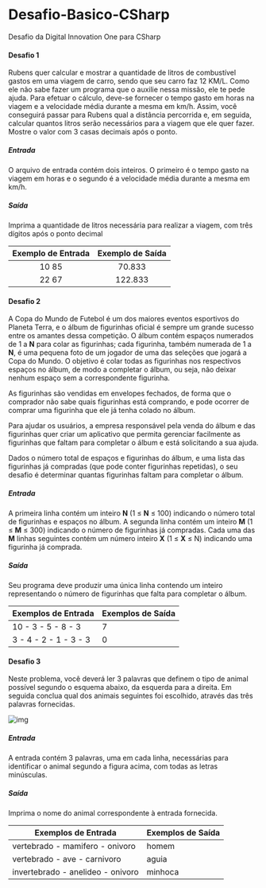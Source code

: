 # Desafio-Basico-CSharp
Desafio da Digital Innovation One para CSharp

#### Desafio 1

Rubens quer calcular e mostrar a quantidade de litros de combustível gastos em uma viagem de carro, sendo que seu carro faz 12 KM/L. Como ele não sabe fazer um programa que o auxilie nessa missão, ele te pede ajuda. Para efetuar o cálculo, deve-se fornecer o tempo gasto em horas na viagem e a velocidade média durante a mesma em km/h. Assim, você conseguirá passar para Rubens qual a distância percorrida e, em seguida, calcular quantos litros serão necessários para a viagem que ele quer fazer. Mostre o valor com 3 casas decimais após o ponto.

##### Entrada

O arquivo de entrada contém dois inteiros. O primeiro é o tempo gasto na viagem em horas e o segundo é a velocidade média durante a mesma em km/h.

##### Saída

Imprima a quantidade de litros necessária para realizar a viagem, com três dígitos após o ponto decimal

| Exemplo de Entrada | Exemplo de Saída |
| :----------------: | :--------------: |
|       10 85        |      70.833      |
|       22 67        |     122.833      |



#### Desafio 2

A Copa do Mundo de Futebol é um dos maiores eventos esportivos do Planeta Terra, e o álbum de figurinhas oficial é sempre um grande sucesso entre os amantes dessa competição. O álbum contém espaços numerados de 1 a **N** para colar as figurinhas; cada figurinha, também numerada de 1 a **N**, é uma pequena foto de um jogador de uma das seleções que jogará a Copa do Mundo. O objetivo é colar todas as figurinhas nos respectivos espaços no álbum, de modo a completar o álbum, ou seja, não deixar nenhum espaço sem a correspondente figurinha.

As figurinhas são vendidas em envelopes fechados, de forma que o comprador não sabe quais figurinhas está comprando, e pode ocorrer de comprar uma figurinha que ele já tenha colado no álbum.

Para ajudar os usuários, a empresa responsável pela venda do álbum e das figurinhas quer criar um aplicativo que permita gerenciar facilmente as figurinhas que faltam para completar o álbum e está solicitando a sua ajuda.

Dados o número total de espaços e figurinhas do álbum, e uma lista das figurinhas já compradas (que pode conter figurinhas repetidas), o seu desafio é determinar quantas figurinhas faltam para completar o álbum.

##### Entrada

A primeira linha contém um inteiro **N** (1 ≤ **N** ≤ 100) indicando o número total de figurinhas e espaços no álbum. A segunda linha contém um inteiro **M** (1 ≤ **M** ≤ 300) indicando o número de figurinhas já compradas. Cada uma das **M** linhas seguintes contém um número inteiro **X** (1 ≤ **X** ≤ N) indicando uma figurinha já comprada.

##### Saída

Seu programa deve produzir uma única linha contendo um inteiro representando o número de figurinhas que falta para completar o álbum.

| Exemplos de Entrada   | Exemplos de Saída |
| --------------------- | ----------------- |
| 10 - 3 - 5 - 8 - 3    | 7                 |
| 3 - 4 - 2 - 1 - 3 - 3 | 0                 |



#### Desafio 3

Neste problema, você deverá ler 3 palavras que definem o tipo de animal possível segundo o esquema abaixo, da esquerda para a direita. Em seguida conclua qual dos animais seguintes foi escolhido, através das três palavras fornecidas.

![img](https://resources.urionlinejudge.com.br/gallery/images/problems/UOJ_1049_b.png)

##### Entrada

A entrada contém 3 palavras, uma em cada linha, necessárias para identificar o animal segundo a figura acima, com todas as letras minúsculas.

##### Saída

Imprima o nome do animal correspondente à entrada fornecida.

 

| Exemplos de Entrada               | Exemplos de Saída |
| --------------------------------- | ----------------- |
| vertebrado - mamifero - onivoro   | homem             |
| vertebrado - ave - carnivoro      | aguia             |
| invertebrado - anelideo - onivoro | minhoca           |